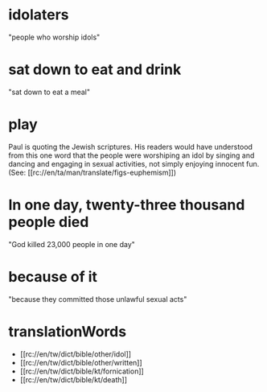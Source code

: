 # idolaters

"people who worship idols"

# sat down to eat and drink

"sat down to eat a meal"

# play

Paul is quoting the Jewish scriptures. His readers would have understood from this one word that the people were worshiping an idol by singing and dancing and engaging in sexual activities, not simply enjoying innocent fun. (See: [[rc://en/ta/man/translate/figs-euphemism]])

# In one day, twenty-three thousand people died

"God killed 23,000 people in one day"

# because of it

"because they committed those unlawful sexual acts"

# translationWords

* [[rc://en/tw/dict/bible/other/idol]]
* [[rc://en/tw/dict/bible/other/written]]
* [[rc://en/tw/dict/bible/kt/fornication]]
* [[rc://en/tw/dict/bible/kt/death]]